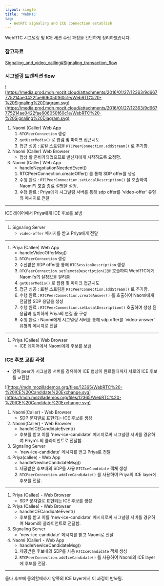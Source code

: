```yaml
---
layout: single
title: 'WebRTC'
tag:
  - WebRTC signaling and ICE connection establish
---
```


WebRTC 시그널링 및 ICE 세션 수립 과정을 간단하게 정리하였습니다.

### 참고자료

[Signaling_and_video_calling#Signaling_transaction_flow](https://developer.mozilla.org/en-US/docs/Web/API/WebRTC_API/Signaling_and_video_calling#Signaling_transaction_flow)

### 시그널링 트랜잭션 flow

![https://media.prod.mdn.mozit.cloud/attachments/2016/01/27/12363/9d667775214ae0422fae606050f60c1e/WebRTC%20-%20Signaling%20Diagram.svg](https://media.prod.mdn.mozit.cloud/attachments/2016/01/27/12363/9d667775214ae0422fae606050f60c1e/WebRTC%20-%20Signaling%20Diagram.svg)

1. Naomi (Caller) Web App
   1. `RTCPeerConnection` 생성
   2. `getUserMedia()` 로 웹캠 및 마이크 접근시도
   3. 접근 성공 : 로컬 스트림을 `RTCPeerConnection.addStream()` 로 추가함.
2. Naomi (Caller) Web Browser
   - 협상 할 준비가되었으므로 발신자에게 시작하도록 요청함.
3. Naomi (Caller) Web App
   - handleNegotiationNeededEvent()
   1. RTCPeerConnection.createOffer() 를 통해 SDP offer를 생성
   2. 수행 완료 : `RTCPeerConnection.setLocalDescription()` 을 호출하여Naomi의 호출 종료 설명을 설정.
   3. 수행 완료 : Priya에게 시그널링 서버를 통해 sdp offer를 'video-offer' 유형의 메시지로 전달

---

ICE 레이어에서 Priya에게 ICE 후보를 보냄

---

1. Signaling Server
   - `video-offer` 메시지를 받고 Priya에게 전달

---

1. Priya (Callee) Web App
   - handleVideoOfferMsg()
   1. `RTCPeerConnection` 생성
   2. 수신받은 SDP offer를 통해 `RTCSessionDescription` 생성
   3. `RTCPeerConnection.setRemoteDescription()`을 호출하여 WebRTC에게 Naomi's의 설정값을 알려줌
   4. `getUserMedia()` 로 웹캠 및 마이크 접근시도
   5. 접근 성공 : 로컬 스트림을 `RTCPeerConnection.addStream()` 로 추가함.
   6. 수행 완료 : `RTCPeerConnection.createAnswer()` 를 호출하여 Naomi에게 전달할 SDP 응답을 생성
   7. 수행 완료 : `RTCPeerConnection.setLocalDescription()` 호출하여 생성 된 응답과 일치하게 Priya의 연결 끝 구성
   8. 수행 완료 : Naomi에게 시그널링 서버를 통해 sdp offer를 'video-answer' 유형의 메시지로 전달

---

1. Priya (Callee) Web Browser
   - ICE 레이어에서 Naomi에게 후보를 보냄

### ICE 후보 교환 과정

- 양쪽 peer가 시그널링 서버를 경유하여 ICE 협상이 완료될때까지 서로의 ICE 후보를 교환함

![https://mdn.mozillademos.org/files/12365/WebRTC%20-%20ICE%20Candidate%20Exchange.svg](https://mdn.mozillademos.org/files/12365/WebRTC%20-%20ICE%20Candidate%20Exchange.svg)

1. Naomi(Caller) - Web Browser
   - SDP 문자열로 표현되는 ICE 후보를 생성
2. Naomi(Caller) - Web Browser
   - handleICECandidateEvent()
   - 후보를 받고 이를 'new-ice-candidate' 메시지로써 시그널링 서버를 경유하여 Priya's 의 클라이언트로 전달함.
3. Signaling Server
   - 'new-ice-candidate' 메시지를 받고 Priya로 전달
4. Priya(callee) - Web App
   - handleNewIceCandidateMsg()
   1. 제공받은 후보내의 SDP를 사용 `RTCIceCandidate` 객체 생성
   2. `RTCPeerConnection.addIceCandidate()` 를 사용하여 Priya의 ICE layer에 후보를 전달.

---

1. Priya (Callee) - Web Browser
   - SDP 문자열로 표현되는 ICE 후보를 생성
2. Priya (Callee) - Web Browser
   - handleICECandidateEvent()
   - 후보를 받고 이를 'new-ice-candidate' 메시지로써 시그널링 서버를 경유하여 Naomi의 클라이언트로 전달함.
3. Signaling Server
   - 'new-ice-candidate' 메시지를 받고 Naomi로 전달
4. Naomi (Caller) - Web App
   - handleNewIceCandidateMsg()
   1. 제공받은 후보내의 SDP를 사용 `RTCIceCandidate` 객체 생성
   2. `RTCPeerConnection.addIceCandidate()` 를 사용하여 Naomi의 ICE layer에 후보를 전달.

---

둘다 후보에 동의할때까지 양쪽의 ICE layer에서 이 과정이 반복됨.
